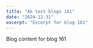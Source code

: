 ```yaml
---
title: "Ak test blogs 161"
date: "2024-12-31"
excerpt: "Excerpt for blog 161"
---
```


Blog content for blog 161
